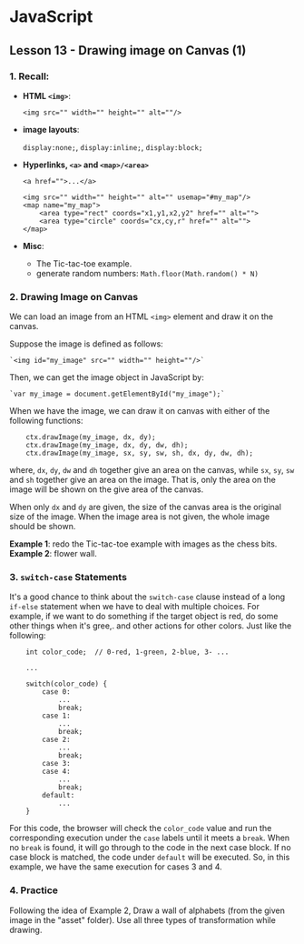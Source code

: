 # JavaScript

## Lesson 13 - Drawing image on Canvas (1) 

### 1. Recall: 

- __HTML `<img>`__:

  `<img src="" width="" height="" alt=""/>`
  
- __image layouts__: 
  
  `display:none;`, `display:inline;`, `display:block;`
  
- __Hyperlinks, `<a>` and `<map>/<area>`__  

	`<a href="">...</a>`
	
	```
	<img src="" width="" height="" alt="" usemap="#my_map"/>
	<map name="my_map">
		<area type="rect" coords="x1,y1,x2,y2" href="" alt="">
		<area type="circle" coords="cx,cy,r" href="" alt="">
	</map>
	```
  
- __Misc__:
	
	- The Tic-tac-toe example.
	- generate random numbers: `Math.floor(Math.random() * N)`


### 2. Drawing Image on Canvas

We can load an image from an HTML `<img>` element and draw it on the canvas.

Suppose the image is defined as follows:

	`<img id="my_image" src="" width="" height=""/>`
	
Then, we can get the image object in JavaScript by:
	
	`var my_image = document.getElementById("my_image");`
	
When we have the image, we can draw it on canvas with either of the following functions:

```
	ctx.drawImage(my_image, dx, dy);
	ctx.drawImage(my_image, dx, dy, dw, dh);
	ctx.drawImage(my_image, sx, sy, sw, sh, dx, dy, dw, dh);
```
 
where, `dx`, `dy`, `dw` and `dh` together give an area on the canvas, while `sx`, `sy`, `sw` and `sh` together give an area on the image. That is, only the area on the image will be shown on the give area of the canvas.

When only `dx` and `dy` are given, the size of the canvas area is the original size of the image. When the image area is not given, the whole image should be shown.  
	

__Example 1__: redo the Tic-tac-toe example with images as the chess bits.
__Example 2__: flower wall.
	
### 3. `switch-case` Statements

It's a good chance to think about the `switch-case` clause instead of a long `if-else` statement when we have to deal with multiple choices. For example, if we want to do something if the target object is red, do some other things when it's gree,. and other actions for other colors. Just like the following:

```
	int color_code;  // 0-red, 1-green, 2-blue, 3- ...

	...

	switch(color_code) {
		case 0:
			...
			break;
		case 1:
			...
			break;
		case 2:
			...
			break;
		case 3:
		case 4:
			...
			break;
		default:
			...
	}
``` 

For this code, the browser will check the `color_code` value and run the corresponding execution under the `case` labels until it meets a `break`. When no `break` is found, it will go through to the code in the next case block. If no case block is matched, the code under `default` will be executed. So, in this example, we have the same execution for cases 3 and 4. 
	
### 4. Practice

Following the idea of Example 2, Draw a wall of alphabets (from the given image in the "asset" folder). Use all three types of transformation while drawing.
	

